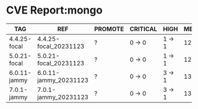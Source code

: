 # CVE Report:mongo
|     TAG      |          REF          | PROMOTE | CRITICAL |  HIGH  |  MEDIUM  |   LOW    | UNKNOWN |
|--------------|-----------------------|---------|----------|--------|----------|----------|---------|
| 4.4.25-focal | 4.4.25-focal_20231123 | ?       | 0 -> 0   | 1 -> 1 | 12 -> 6  | 34 -> 29 | 0 -> 0  |
| 5.0.21-focal | 5.0.21-focal_20231123 | ?       | 0 -> 0   | 1 -> 1 | 12 -> 6  | 34 -> 29 | 0 -> 0  |
| 6.0.11-jammy | 6.0.11-jammy_20231123 | ?       | 0 -> 0   | 3 -> 1 | 13 -> 11 | 38 -> 34 | 0 -> 0  |
| 7.0.1-jammy  | 7.0.1-jammy_20231123  | ?       | 0 -> 0   | 3 -> 1 | 13 -> 11 | 38 -> 34 | 0 -> 0  |
